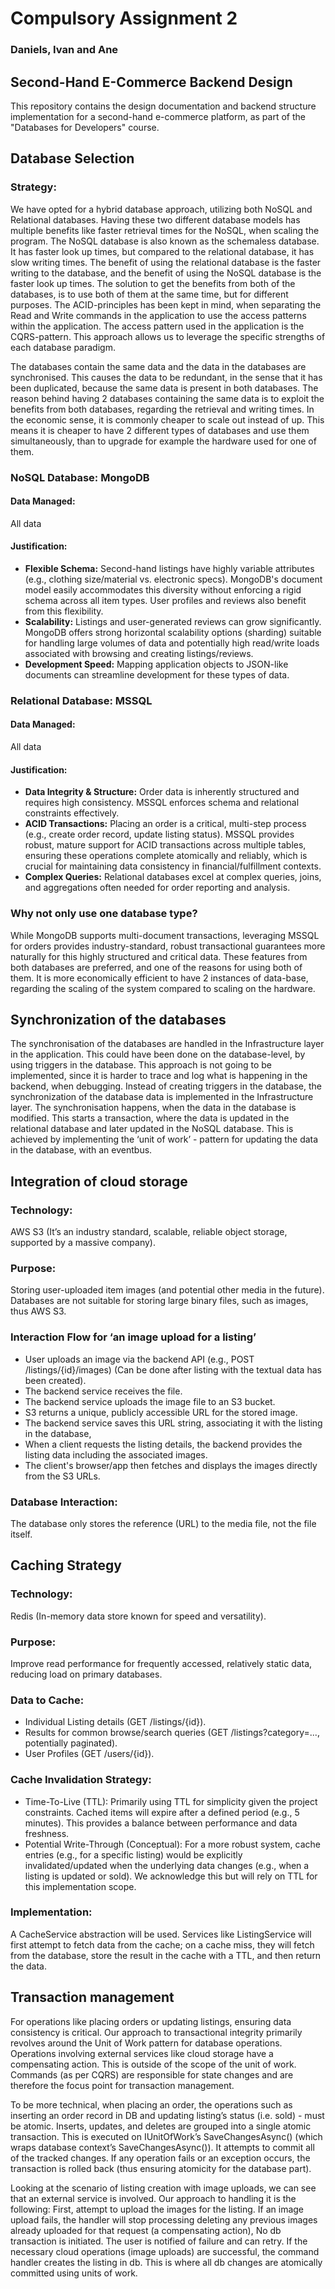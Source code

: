 # Compulsory Assignment 2
### Daniels, Ivan and Ane
## Second-Hand E-Commerce Backend Design

This repository contains the design documentation and backend structure implementation for a second-hand e-commerce platform, as part of the "Databases for Developers" course.

## Database Selection

### Strategy:
We have opted for a hybrid database approach, utilizing both NoSQL and Relational databases. Having these two different database models has multiple benefits like faster retrieval times for the NoSQL, when scaling the program. The NoSQL database is also known as the schemaless database. It has faster look up times, but compared to the relational database, it has slow writing times.
The benefit of using the relational database is the faster writing to the database, and the benefit of using the NoSQL database is the faster look up times. The solution to get the benefits from both of the databases, is to use both of them at the same time, but for different purposes.
The ACID-principles has been kept in mind, when separating the Read and Write commands in the application to use the access patterns within the application. The access pattern used in the application is the CQRS-pattern. This approach allows us to leverage the specific strengths of each database paradigm.

The databases contain the same data and the data in the databases are synchronised. This causes the data to be redundant, in the sense that it has been duplicated, because the same data is present in both databases. The reason behind having 2 databases containing the same data is to exploit the benefits from both databases, regarding the retrieval and writing times. In the economic sense, it is commonly cheaper to scale out instead of up. This means it is cheaper to have 2 different types of databases and use them simultaneously, than to upgrade for example the hardware used for one of them.

### NoSQL Database: MongoDB

#### Data Managed:
All data

#### Justification:
- **Flexible Schema:** Second-hand listings have highly variable attributes (e.g., clothing size/material vs. electronic specs). MongoDB's document model easily accommodates this diversity without enforcing a rigid schema across all item types. User profiles and reviews also benefit from this flexibility.
- **Scalability:** Listings and user-generated reviews can grow significantly. MongoDB offers strong horizontal scalability options (sharding) suitable for handling large volumes of data and potentially high read/write loads associated with browsing and creating listings/reviews.
- **Development Speed:** Mapping application objects to JSON-like documents can streamline development for these types of data.

### Relational Database: MSSQL

#### Data Managed:
All data

#### Justification:
- **Data Integrity & Structure:** Order data is inherently structured and requires high consistency. MSSQL enforces schema and relational constraints effectively.
- **ACID Transactions:** Placing an order is a critical, multi-step process (e.g., create order record, update listing status). MSSQL provides robust, mature support for ACID transactions across multiple tables, ensuring these operations complete atomically and reliably, which is crucial for maintaining data consistency in financial/fulfillment contexts.
- **Complex Queries:** Relational databases excel at complex queries, joins, and aggregations often needed for order reporting and analysis.

### Why not only use one database type?
While MongoDB supports multi-document transactions, leveraging MSSQL for orders provides industry-standard, robust transactional guarantees more naturally for this highly structured and critical data.
These features from both databases are preferred, and one of the reasons for using both of them.
It is more economically efficient to have 2 instances of data-base, regarding the scaling of the system compared to scaling on the hardware.

## Synchronization of the databases
The synchronisation of the databases are handled in the Infrastructure layer in the application. This could have been done on the database-level, by using triggers in the database. This approach is not going to be implemented, since it is harder to trace and log what is happening in the backend, when debugging.
Instead of creating triggers in the database, the synchronization of the database data is implemented in the Infrastructure layer. The synchronisation happens, when the data in the database is modified. This starts a transaction, where the data is updated in the relational database and later updated in the NoSQL database. This is achieved by implementing the ‘unit of work’ - pattern for updating the data in the database, with an eventbus.

## Integration of cloud storage

### Technology:
AWS S3 (It’s an industry standard, scalable, reliable object storage, supported by a massive company).

### Purpose:
Storing user-uploaded item images (and potential other media in the future). Databases are not suitable for storing large binary files, such as images, thus AWS S3.

### Interaction Flow for ‘an image upload for a listing’
- User uploads an image via the backend API (e.g., POST /listings/{id}/images) (Can be done after listing with the textual data has been created).
- The backend service receives the file.
- The backend service uploads the image file to an S3 bucket.
- S3 returns a unique, publicly accessible URL for the stored image.
- The backend service saves this URL string, associating it with the listing in the database,
- When a client requests the listing details, the backend provides the listing data including the associated images.
- The client's browser/app then fetches and displays the images directly from the S3 URLs.

### Database Interaction:
The database only stores the reference (URL) to the media file, not the file itself.

## Caching Strategy

### Technology:
Redis (In-memory data store known for speed and versatility).

### Purpose:
Improve read performance for frequently accessed, relatively static data, reducing load on primary databases.

### Data to Cache:
- Individual Listing details (GET /listings/{id}).
- Results for common browse/search queries (GET /listings?category=..., potentially paginated).
- User Profiles (GET /users/{id}).

### Cache Invalidation Strategy:
- Time-To-Live (TTL): Primarily using TTL for simplicity given the project constraints. Cached items will expire after a defined period (e.g., 5 minutes). This provides a balance between performance and data freshness.
- Potential Write-Through (Conceptual): For a more robust system, cache entries (e.g., for a specific listing) would be explicitly invalidated/updated when the underlying data changes (e.g., when a listing is updated or sold). We acknowledge this but will rely on TTL for this implementation scope.

### Implementation:
A CacheService abstraction will be used. Services like ListingService will first attempt to fetch data from the cache; on a cache miss, they will fetch from the database, store the result in the cache with a TTL, and then return the data.

## Transaction management
For operations like placing orders or updating listings, ensuring data consistency is critical. Our approach to transactional integrity primarily revolves around the Unit of Work pattern for database operations. Operations involving external services like cloud storage have a compensating action. This is outside of the scope of the unit of work. Commands (as per CQRS) are responsible for state changes and are therefore the focus point for transaction management.

To be more technical, when placing an order, the operations such as inserting an order record in DB and updating listing’s status (i.e. sold) - must be atomic.
Inserts, updates, and deletes are grouped into a single atomic transaction. This is executed on IUnitOfWork’s SaveChangesAsync() (which wraps database context’s SaveChangesAsync()). It attempts to commit all of the tracked changes. If any operation fails or an exception occurs, the transaction is rolled back (thus ensuring atomicity for the database part).

Looking at the scenario of listing creation with image uploads, we can see that an external service is involved. Our approach to handling it is the following:
First, attempt to upload the images for the listing. If an image upload fails, the handler will stop processing deleting any previous images already uploaded for that request (a compensating action), No db transaction is initiated. The user is notified of failure and can retry.
If the necessary cloud operations (image uploads) are successful, the command handler creates the listing in db. This is where all db changes are atomically committed using units of work.